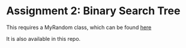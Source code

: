 # Assignment 2: Binary Search Tree

This requires a MyRandom class, which can be found
[here](http://www.unc.edu/~stotts/comp410/MyRandom.java)

It is also available in this repo.
